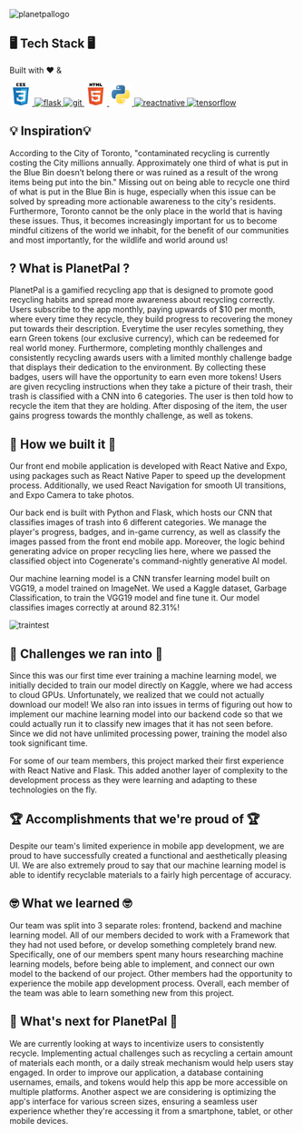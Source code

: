 
![planetpallogo](https://github.com/markestiller/PlanetPal/assets/117526873/c1d0a4f5-9b52-4377-9459-f24fadc74491)

## 🖥️ Tech Stack 🖥️
Built with ❤️ &

<p align="left"> <a href="https://www.w3schools.com/css/" target="_blank" rel="noreferrer"> <img src="https://raw.githubusercontent.com/devicons/devicon/master/icons/css3/css3-original-wordmark.svg" alt="css3" width="40" height="40"/> </a> <a href="https://flask.palletsprojects.com/" target="_blank" rel="noreferrer"> <img src="https://www.vectorlogo.zone/logos/pocoo_flask/pocoo_flask-icon.svg" alt="flask" width="40" height="40"/> </a> <a href="https://git-scm.com/" target="_blank" rel="noreferrer"> <img src="https://www.vectorlogo.zone/logos/git-scm/git-scm-icon.svg" alt="git" width="40" height="40"/> </a> <a href="https://www.w3.org/html/" target="_blank" rel="noreferrer"> <img src="https://raw.githubusercontent.com/devicons/devicon/master/icons/html5/html5-original-wordmark.svg" alt="html5" width="40" height="40"/> </a> <a href="https://www.python.org" target="_blank" rel="noreferrer"> <img src="https://raw.githubusercontent.com/devicons/devicon/master/icons/python/python-original.svg" alt="python" width="40" height="40"/> </a> <a href="https://reactnative.dev/" target="_blank" rel="noreferrer"> <img src="https://reactnative.dev/img/header_logo.svg" alt="reactnative" width="40" height="40"/> </a> <a href="https://www.tensorflow.org" target="_blank" rel="noreferrer"> <img src="https://www.vectorlogo.zone/logos/tensorflow/tensorflow-icon.svg" alt="tensorflow" width="40" height="40"/> </a> </p>

## 💡 Inspiration💡

According to the City of Toronto, "contaminated recycling is currently costing the City millions annually. Approximately one third of what is put in the Blue Bin doesn’t belong there or was ruined as a result of the wrong items being put into the bin." Missing out on being able to recycle one third of what is put in the Blue Bin is huge, especially when this issue can be solved by spreading more actionable awareness to the city's residents. Furthermore, Toronto cannot be the only place in the world that is having these issues. Thus, it becomes increasingly important for us to become mindful citizens of the world we inhabit, for the benefit of our communities and most importantly, for the wildlife and world around us!

## ? What is PlanetPal ?

PlanetPal is a gamified recycling app that is designed to promote good recycling habits and spread more awareness about recycling correctly. Users subscribe to the app monthly, paying upwards of $10 per month, where every time they recycle, they build progress to recovering the money put towards their description. Everytime the user recyles something, they earn Green tokens (our exclusive currency), which can be redeemed for real world money. Furthermore, completing monthly challenges and consistently recycling awards users with a limited monthly challenge badge that displays their dedication to the environment. By collecting these badges, users will have the opportunity to earn even more tokens! Users are given recycling instructions when they take a picture of their trash, their trash is classified with a CNN into 6 categories. The user is then told how to recycle the item that they are holding. After disposing of the item, the user gains progress towards the monthly challenge, as well as tokens.

## 🔧 How we built it 🔧

Our front end mobile application is developed with React Native and Expo, using packages such as React Native Paper to speed up the development process. Additionally, we used React Navigation for smooth UI transitions, and Expo Camera to take photos.

Our back end is built with Python and Flask, which hosts our CNN that classifies images of trash into 6 different categories. We manage the player's progress, badges, and in-game currency, as well as classify the images passed from the front end mobile app. Moreover, the logic behind generating advice on proper recycling lies here, where we passed the classified object into Cogenerate's command-nightly generative AI model.

Our machine learning model is a CNN transfer learning model built on VGG19, a model trained on ImageNet. We used a Kaggle dataset, Garbage Classification, to train the VGG19 model and fine tune it. Our model classifies images correctly at around 82.31%!

![traintest](https://github.com/markestiller/PlanetPal/assets/117526873/4e3cc498-c984-4c5b-8030-dc684c5c2e0d)

## 🤔 Challenges we ran into 🤔

Since this was our first time ever training a machine learning model, we initially decided to train our model directly on Kaggle, where we had access to cloud GPUs. Unfortunately, we realized that we could not actually download our model! We also ran into issues in terms of figuring out how to implement our machine learning model into our backend code so that we could actually run it to classify new images that it has not seen before. Since we did not have unlimited processing power, training the model also took significant time.

For some of our team members, this project marked their first experience with React Native and Flask. This added another layer of complexity to the development process as they were learning and adapting to these technologies on the fly. 

## 🏆 Accomplishments that we're proud of 🏆

Despite our team's limited experience in mobile app development, we are proud to have successfully created a functional and aesthetically pleasing UI. We are also extremely proud to say that our machine learning model is able to identify recyclable materials to a fairly high percentage of accuracy.

## 🤓 What we learned 🤓

Our team was split into 3 separate roles: frontend, backend and machine learning model. All of our members decided to work with a Framework that they had not used before, or develop something completely brand new. Specifically, one of our members spent many hours researching machine learning models, before being able to implement, and connect our own model to the backend of our project. Other members had the opportunity to experience the mobile app development process. Overall, each member of the team was able to learn something new from this project.

## 👀 What's next for PlanetPal 👀

We are currently looking at ways to incentivize users to consistently recycle. Implementing actual challenges such as recycling a certain amount of materials each month, or a daily streak mechanism would help users stay engaged. In order to improve our application, a database containing usernames, emails, and tokens would help this app be more accessible on multiple platforms. Another aspect we are considering is optimizing the app's interface for various screen sizes, ensuring a seamless user experience whether they're accessing it from a smartphone, tablet, or other mobile devices.

